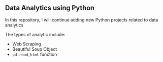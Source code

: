 ## Data Analytics using Python

In this repository, I will continue adding new Python projects related to data analytics

The types of analytic include:

* Web Scraping
 * Beautiful Soup Object
 * `pd.read_html` function

 